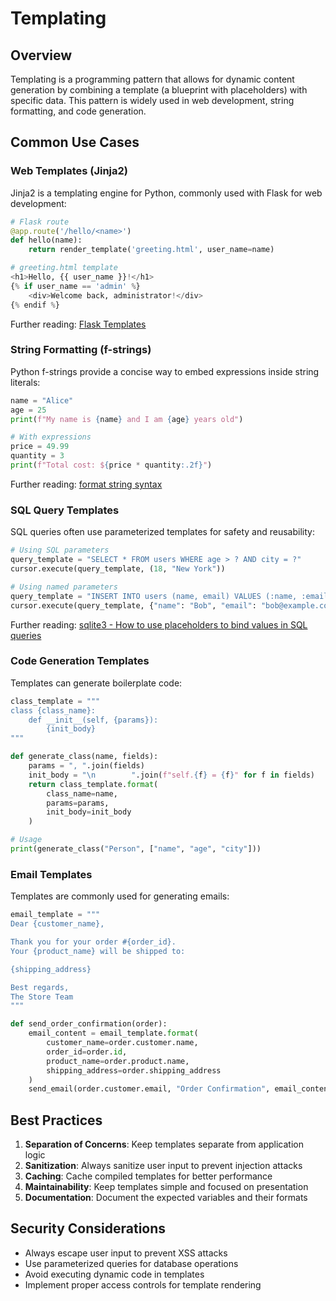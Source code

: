 
# Templating

## Overview

Templating is a programming pattern that allows for dynamic content generation by combining a template (a blueprint with placeholders) with specific data. This pattern is widely used in web development, string formatting, and code generation.

## Common Use Cases

### Web Templates (Jinja2)

Jinja2 is a templating engine for Python, commonly used with Flask for web development:

```python
# Flask route
@app.route('/hello/<name>')
def hello(name):
    return render_template('greeting.html', user_name=name)

# greeting.html template
<h1>Hello, {{ user_name }}!</h1>
{% if user_name == 'admin' %}
    <div>Welcome back, administrator!</div>
{% endif %}
```

Further reading: [Flask Templates](https://flask.palletsprojects.com/en/stable/tutorial/templates/)

### String Formatting (f-strings)

Python f-strings provide a concise way to embed expressions inside string literals:

```python
name = "Alice"
age = 25
print(f"My name is {name} and I am {age} years old")

# With expressions
price = 49.99
quantity = 3
print(f"Total cost: ${price * quantity:.2f}")
```

Further reading: [format string syntax](https://docs.python.org/3/library/string.html#format-string-syntax)

### SQL Query Templates

SQL queries often use parameterized templates for safety and reusability:

```python
# Using SQL parameters
query_template = "SELECT * FROM users WHERE age > ? AND city = ?"
cursor.execute(query_template, (18, "New York"))

# Using named parameters
query_template = "INSERT INTO users (name, email) VALUES (:name, :email)"
cursor.execute(query_template, {"name": "Bob", "email": "bob@example.com"})
```

Further reading: [sqlite3 - How to use placeholders to bind values in SQL queries](https://docs.python.org/3/library/sqlite3.html#sqlite3-placeholders)

### Code Generation Templates

Templates can generate boilerplate code:

```python
class_template = """
class {class_name}:
    def __init__(self, {params}):
        {init_body}
"""

def generate_class(name, fields):
    params = ", ".join(fields)
    init_body = "\n        ".join(f"self.{f} = {f}" for f in fields)
    return class_template.format(
        class_name=name,
        params=params,
        init_body=init_body
    )

# Usage
print(generate_class("Person", ["name", "age", "city"]))
```

### Email Templates

Templates are commonly used for generating emails:

```python
email_template = """
Dear {customer_name},

Thank you for your order #{order_id}. 
Your {product_name} will be shipped to:

{shipping_address}

Best regards,
The Store Team
"""

def send_order_confirmation(order):
    email_content = email_template.format(
        customer_name=order.customer.name,
        order_id=order.id,
        product_name=order.product.name,
        shipping_address=order.shipping_address
    )
    send_email(order.customer.email, "Order Confirmation", email_content)
```

## Best Practices

1. **Separation of Concerns**: Keep templates separate from application logic
2. **Sanitization**: Always sanitize user input to prevent injection attacks
3. **Caching**: Cache compiled templates for better performance
4. **Maintainability**: Keep templates simple and focused on presentation
5. **Documentation**: Document the expected variables and their formats

## Security Considerations

- Always escape user input to prevent XSS attacks
- Use parameterized queries for database operations
- Avoid executing dynamic code in templates
- Implement proper access controls for template rendering
